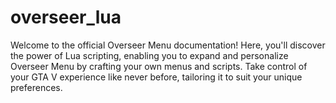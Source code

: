 # overseer_lua
Welcome to the official Overseer Menu documentation! Here, you'll discover the power of Lua scripting, enabling you to expand and personalize Overseer Menu by crafting your own menus and scripts. Take control of your GTA V experience like never before, tailoring it to suit your unique preferences.
